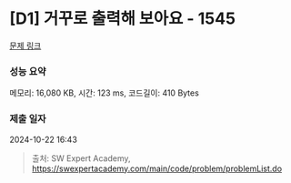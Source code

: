 # [D1] 거꾸로 출력해 보아요 - 1545 

[문제 링크](https://swexpertacademy.com/main/code/problem/problemDetail.do?contestProbId=AV2gbY0qAAQBBAS0) 

### 성능 요약

메모리: 16,080 KB, 시간: 123 ms, 코드길이: 410 Bytes

### 제출 일자

2024-10-22 16:43



> 출처: SW Expert Academy, https://swexpertacademy.com/main/code/problem/problemList.do